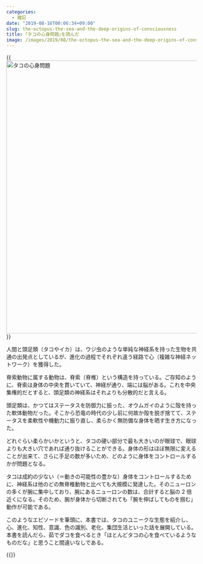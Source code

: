 ```yaml
---
categories:
  - 雑記
date: "2019-08-16T00:06:34+09:00"
slug: the-octopus-the-sea-and-the-deep-origins-of-consciousness
title: ｢タコの心身問題｣を読んだ
image: /images/2019/08/the-octopus-the-sea-and-the-deep-origins-of-consciousness.jpg
---
```


{{<img alt="タコの心身問題" src="/images/2019/08/the-octopus-the-sea-and-the-deep-origins-of-consciousness.jpg" width="1280" height="720">}}

人間と頭足類（タコやイカ）は、ウジ虫のような単純な神経系を持った生物を共通の出発点としているが、進化の過程でそれぞれ違う経路で心（複雑な神経ネットワーク）を獲得した。

脊索動物に属する動物は、脊索（脊椎）という構造を持っている。ご存知のように、脊索は身体の中央を貫いていて、神経が通り、端には脳がある。これを中央集権的だとすると、頭足類の神経系はそれよりも分散的だと言える。

頭足類は、かつてはステータスを防御力に振った、オウムガイのように殻を持った軟体動物だった。そこから恐竜の時代の少し前に何故か殻を脱ぎ捨てて、ステータスを柔軟性や機動力に振り直し、柔らかく無防備な身体を晒す生き方になった。

どれぐらい柔らかいかというと、タコの硬い部分で最も大きいのが眼球で、眼球よりも大きい穴であれば通り抜けることができる。身体の形はほぼ無限に変えることが出来て、さらに手足の数が多いため、どのように身体をコントロールするかが問題となる。

タコは成約の少ない（＝動きの可能性の豊かな）身体をコントロールするために、神経系は他のどの無脊椎動物と比べても大規模に発達した。そのニューロンの多くが腕に集中しており、腕にあるニューロンの数は、合計すると脳の 2 倍近くになる。そのため、腕が身体から切断されても「腕を伸ばしてものを掴む」動作が可能である。

このようなエピソードを筆頭に、本書では、タコのユニークな生態を紹介し、心、進化、知性、意識、色の識別、老化、集団生活といった話を展開している。本書を読んだら、茹でダコを食べるとき「ほとんどタコの心を食べているようなものだな」と思うこと間違いなしである。

{{<amazon id="462208757X" title="タコの心身問題――頭足類から考える意識の起源" src="https://images-fe.ssl-images-amazon.com/images/I/514hMAvUClL.jpg">}}
